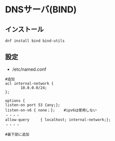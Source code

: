 # DNSサーバ(BIND)

## インストール
`dnf install bind bind-utils`

## 設定
- /etc/named.conf
```
#追加
acl internal-network {
       10.0.0.0/24;
};

options {
listen-on port 53 {any;};
listen-on-v6 { none；};    #ipv6は使用しない
・・・・
allow-query     { localhost; internal-network;};
・・・・

#最下部に追加


```
